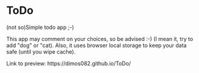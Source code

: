 # ToDo
(not so)Simple todo app ;-)

This app may comment on your choices, so be advised :-) (I mean it, try to add "dog" or "cat).
Also, it uses browser local storage to keep your data safe (until you wipe cache).
<p>Link to preview: https://dimos082.github.io/ToDo/ </p>
